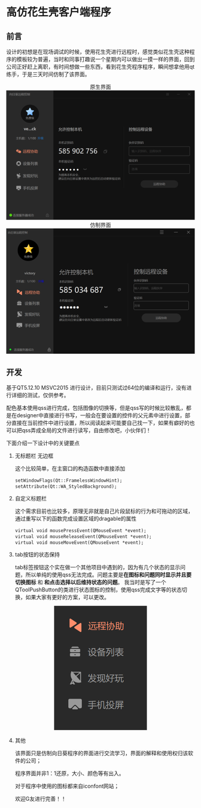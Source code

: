 # 高仿花生壳客户端程序

## 前言
设计的初想是在现场调试的时候，使用花生壳进行远程时，感觉类似花生壳这种程序的模板较为普遍，当时和同事打趣说一个星期内可以做出一摸一样的界面，回到公司正好赶上离职，有时间想做一些东西，看到花生壳程序程序，瞬间想拿他用qt练手，于是三天时间仿制了该界面。

<center>原生界面</center>

<div align=center> <img src="docment/image/source.png"/> </div>

<center>仿制界面</center>

<div align=center> <img src="docment/image/copy.png"/> </div>

## 开发
基于QT5.12.10 MSVC2015 进行设计，目前只测试过64位的编译和运行，没有进行详细的测试，仅供参考。

配色基本使用qss进行完成，包括图像的切换等，但是qss写的时候比较散乱，都是在designer中直接进行书写，一般会在要设置的控件的父元素中进行设置，部分直接在当前控件中进行设置，所以阅读起来可能要自己找一下，如果有癖好的也可以把qss弄成全局的文件进行读写，自由修改吧，小伙伴们！

下面介绍一下设计中的关键要点

1. 无标题栏 无边框
    
    这个比较简单，在主窗口的构造函数中直接添加
    ~~~
    setWindowFlags(Qt::FramelessWindowHint);
    setAttribute(Qt::WA_StyledBackground);
    ~~~
2. 自定义标题栏

    这个需求目前也比较多，原理无非就是自己片段鼠标的行为和可拖动的区域，通过重写以下的函数完成设置区域的dragable的属性
    ~~~
    virtual void mousePressEvent(QMouseEvent *event);
    virtual void mouseReleaseEvent(QMouseEvent *event);
    virtual void mouseMoveEvent(QMouseEvent *event);
    ~~~

3. tab按钮的状态保持

    tab标签按钮这个实在做一个其他项目中遇到的，因为有几个状态的显示问题，所以单纯的使用qss无法完成。问题主要是**在图标和问题同时显示并且要切换图标** 和 **和点击选择以后维持状态的问题**。
    我当时是写了一个QToolPushButton的类进行状态图标的控制，使用qss完成文字等的状态切换，如果大家有更好的方案，可以更改。

<div align=center> <img src="docment/image/table.png"/> </div>

4. 其他
   
   该界面只是仿制向日葵程序的界面进行交流学习，界面的解释和使用权归该软件的公司；

   程序界面并非1：1还原，大小、颜色等有出入。

   对于程序中使用的图标都来自iconfont网站；

   欢迎G友进行完善！！
